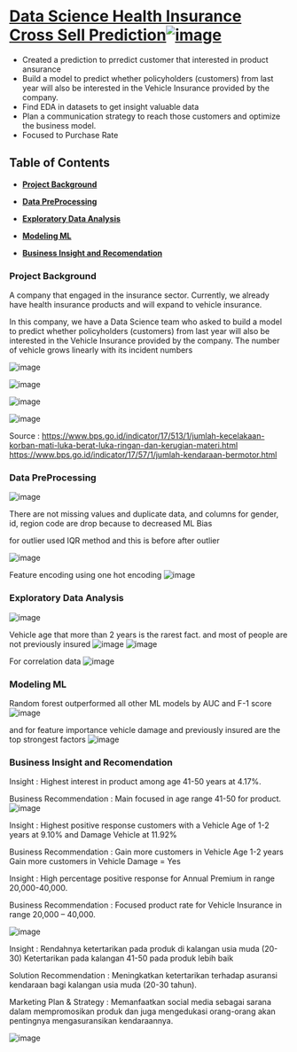 # [Data Science Health Insurance Cross Sell Prediction![image](https://user-images.githubusercontent.com/85381045/141938075-e8159ed8-160c-4995-a92a-be9c7fe38380.png)](https://github.com/andiainunnajib/Data-science-project-healt-insurance) 
* Created a prediction to prredict customer that interested in product ansurance
* Build a model to predict whether policyholders (customers) from last year will also be interested in the Vehicle Insurance provided by the company.
* Find EDA in datasets to get insight valuable data
* Plan a communication strategy to reach those customers and optimize the business model.
* Focused to Purchase Rate

## Table of Contents
* **[Project Background](#project-background)**

* **[Data PreProcessing](#data-preprocessing)**

* **[Exploratory Data Analysis](#exploratory-data-analysis)**

* **[Modeling ML](#modeling-ml)**

* **[Business Insight and Recomendation](#business-insight-and-recomendation)**




### Project Background
  A company that engaged in the insurance sector. Currently, we already have health insurance products and will expand to vehicle insurance.

In this company, we have a Data Science team who asked to build a model to predict whether policyholders (customers) from last year will also be interested in the Vehicle Insurance provided by the company.
The number of vehicle grows linearly with its incident numbers

![image](https://user-images.githubusercontent.com/85381045/142726578-4798b72b-f61c-485c-81e8-78720ea896bb.png)

![image](https://user-images.githubusercontent.com/85381045/142726571-38ed5c76-58fd-4926-bb01-5ad13fb38127.png)

![image](https://user-images.githubusercontent.com/85381045/142726568-b0469d4c-ee2d-48c7-a491-a62fecf98b86.png)

![image](https://user-images.githubusercontent.com/85381045/142726586-34391029-e8f7-4221-9c9f-b39694514983.png)

Source :
https://www.bps.go.id/indicator/17/513/1/jumlah-kecelakaan-korban-mati-luka-berat-luka-ringan-dan-kerugian-materi.html
https://www.bps.go.id/indicator/17/57/1/jumlah-kendaraan-bermotor.html


### Data PreProcessing

![image](https://user-images.githubusercontent.com/85381045/142726770-60c8f8d8-d3e1-47b2-b0a9-bcfe43ca9182.png)

There are not missing values and duplicate data, and columns for gender, id, region code are drop because to decreased ML Bias

for outlier used IQR method and this is before after outlier

![image](https://user-images.githubusercontent.com/85381045/142726948-403335bf-6c9e-490f-8285-36fa13d564fc.png)


Feature encoding using one hot encoding 
![image](https://user-images.githubusercontent.com/85381045/142726980-dcd0881c-6f9e-4d03-96b7-d792d444817d.png)

### Exploratory Data Analysis

![image](https://user-images.githubusercontent.com/85381045/142727032-d7374f6f-946f-45f2-ab4c-a05509f064b4.png)

Vehicle age that more than 2 years is the rarest fact. and most of people are not previously insured
![image](https://user-images.githubusercontent.com/85381045/142727052-a7fb0899-4b3c-4489-8b03-5045cd6f42ad.png)
![image](https://user-images.githubusercontent.com/85381045/142727056-c3ab6c36-e5c3-4f9d-b53d-82dc9efeb2c8.png)

For correlation data
![image](https://user-images.githubusercontent.com/85381045/142727076-2123a564-e355-4c90-b1f6-99ecdcacfc2e.png)

### Modeling ML
Random forest outperformed all other ML models by AUC and F-1 score
![image](https://user-images.githubusercontent.com/85381045/142727094-e67b746e-a421-4725-87d6-920c745b0992.png)

and for feature importance vehicle damage and previously insured are the top strongest factors
![image](https://user-images.githubusercontent.com/85381045/142727126-00184f45-93a9-4da1-9aed-0bf442f24cb0.png)

### Business Insight and Recomendation
Insight :
Highest interest in product among age 41-50 years at 4.17%.

Business Recommendation  :
Main focused in age range 41-50 for product.
![image](https://user-images.githubusercontent.com/85381045/142727140-55011348-9c4d-4f88-a98e-0a9e652df400.png)

 Insight :
Highest positive response customers with a Vehicle Age of 1-2 years at 9.10% and Damage Vehicle at 11.92%

Business Recommendation :
Gain more customers in Vehicle Age 1-2 years 
Gain more customers in Vehicle Damage = Yes


Insight :
High percentage positive response for Annual Premium in range 20,000-40,000. 


Business Recommendation :
Focused product rate for Vehicle Insurance in range 20,000 – 40,000.


![image](https://user-images.githubusercontent.com/85381045/142727167-00d65e82-9e08-4487-82c4-c4f764f7bce2.png)

Insight :
Rendahnya ketertarikan pada produk di kalangan usia muda (20-30)
Ketertarikan pada kalangan 41-50 pada produk lebih baik


Solution Recommendation :
Meningkatkan ketertarikan terhadap asuransi kendaraan bagi kalangan usia muda (20-30 tahun).

Marketing Plan & Strategy :
Memanfaatkan social media sebagai sarana dalam mempromosikan produk dan juga mengedukasi orang-orang akan pentingnya mengasuransikan kendaraannya.


![image](https://user-images.githubusercontent.com/85381045/142727169-6bc9d0ca-285b-46c1-be34-2c163a15ee33.png)
